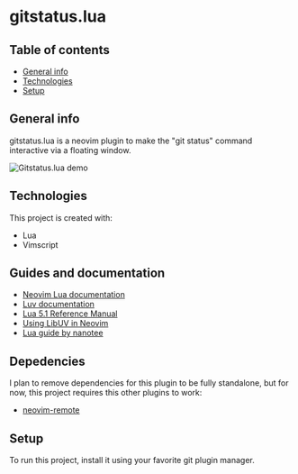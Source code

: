 # gitstatus.lua

## Table of contents

- [General info](#general-info)
- [Technologies](#technologies)
- [Setup](#setup)

## General info

gitstatus.lua is a neovim plugin to make the "git status" command interactive via a floating window.

![Gitstatus.lua demo](./demo/Gitstatus.gif)

## Technologies

This project is created with:

- Lua
- Vimscript

## Guides and documentation

- [Neovim Lua documentation](https://neovim.io/doc/user/lua.html)
- [Luv documentation](https://github.com/luvit/luv/blob/master/docs.md)
- [Lua 5.1 Reference Manual](https://www.lua.org/manual/5.1/)
- [Using LibUV in Neovim](https://teukka.tech/vimloop.html)
- [Lua guide by nanotee](https://github.com/nanotee/nvim-lua-guide#introduction)


## Depedencies

I plan to remove dependencies for this plugin to be fully standalone, but for
now, this project requires this other plugins to work:

- [neovim-remote](https://github.com/mhinz/neovim-remote)

## Setup

To run this project, install it using your favorite git plugin manager.
